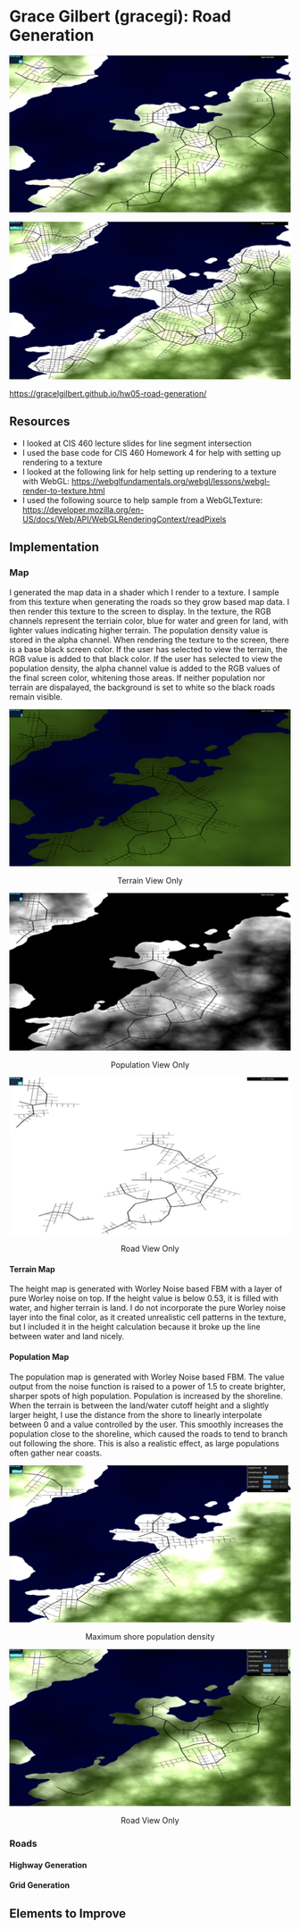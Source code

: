 # Grace Gilbert (gracegi): Road Generation

![](Images/Cover1.png)

![](Images/Cover2.png)

https://gracelgilbert.github.io/hw05-road-generation/

## Resources
- I looked at CIS 460 lecture slides for line segment intersection
- I used the base code for CIS 460 Homework 4 for help with setting up rendering to a texture
- I looked at the following link for help setting up rendering to a texture with WebGL: https://webglfundamentals.org/webgl/lessons/webgl-render-to-texture.html
- I used the following source to help sample from a WebGLTexture: https://developer.mozilla.org/en-US/docs/Web/API/WebGLRenderingContext/readPixels

## Implementation
### Map
I generated the map data in a shader which I render to a texture. I sample from this texture when generating the roads so they grow based map data. I then render this texture to the screen to display. In the texture, the RGB channels represent the terriain color, blue for water and green for land, with lighter values indicating higher terrain. The population density value is stored in the alpha channel. When rendering the texture to the screen, there is a base black screen color. If the user has selected to view the terrain, the RGB value is added to that black color.  If the user has selected to view the population density, the alpha channel value is added to the RGB values of the final screen color, whitening those areas. If neither population nor terrain are dispalayed, the background is set to white so the black roads remain visible.

![](Images/TerrainView.png)
<p align="center">
  Terrain View Only
</p>

![](Images/PopulationView.png)
<p align="center">
  Population View Only
</p>

![](Images/WhiteView.png)
<p align="center">
  Road View Only
</p>

#### Terrain Map
The height map is generated with Worley Noise based FBM with a layer of pure Worley noise on top. If the height value is below 0.53, it is filled with water, and higher terrain is land. I do not incorporate the pure Worley noise layer into the final color, as it created unrealistic cell patterns in the texture, but I included it in the height calculation because it broke up the line between water and land nicely. 
#### Population Map
The population map is generated with Worley Noise based FBM. The value output from the noise function is raised to a power of 1.5 to create brighter, sharper spots of high population. Population is increased by the shoreline. When the terrain is between the land/water cutoff height and a slightly larger height, I use the distance from the shore to linearly interpolate between 0 and a value controlled by the user. This smoothly increases the population close to the shoreline, which caused the roads to tend to branch out following the shore. This is also a realistic effect, as large populations often gather near coasts.

![](Images/HighShoreDensity.png)
<p align="center">
  Maximum shore population density
</p>

![](Images/NoShorePop.png)
<p align="center">
  Road View Only
</p>

### Roads

#### Highway Generation
#### Grid Generation

## Elements to Improve

